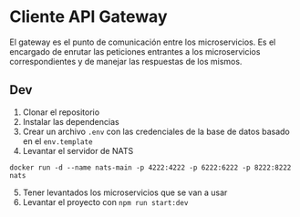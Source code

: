 # Cliente API Gateway

El gateway es el punto de comunicación entre los microservicios. Es el encargado de enrutar las peticiones entrantes a los microservicios correspondientes y de manejar las respuestas de los mismos.

## Dev

1. Clonar el repositorio
2. Instalar las dependencias
3. Crear un archivo `.env` con las credenciales de la base de datos basado en el `env.template`
4. Levantar el servidor de NATS

```
docker run -d --name nats-main -p 4222:4222 -p 6222:6222 -p 8222:8222 nats
```

5. Tener levantados los microservicios que se van a usar
6. Levantar el proyecto con `npm run start:dev`
